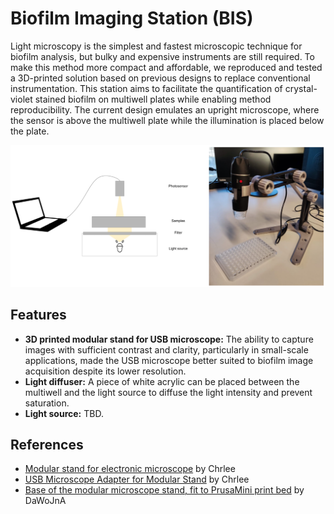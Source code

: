 # Biofilm Imaging Station (BIS)

Light microscopy is the simplest and fastest microscopic technique for biofilm analysis, but bulky and expensive instruments are still required. To make this method more compact and affordable, we reproduced and tested a 3D-printed solution based on previous designs to replace conventional instrumentation. This station aims to facilitate the quantification of crystal-violet stained biofilm on multiwell plates while enabling method reproducibility. The current design emulates an upright microscope, where the sensor is above the multiwell plate while the illumination is placed below the plate.

![](images/BIS.png)

## Features
- **3D printed modular stand for USB microscope:** The ability to capture images with sufficient contrast and clarity, particularly in small-scale applications, made the USB microscope better suited to biofilm image acquisition despite its lower resolution.
- **Light diffuser:** A piece of white acrylic can be placed between the multiwell and the light source to diffuse the light intensity and prevent saturation.
- **Light source:** TBD.

## References
- [Modular stand for electronic microscope](https://www.printables.com/model/48589-modular-stand-for-electronic-microscope) by Chrlee
- [USB Microscope Adapter for Modular Stand](https://www.printables.com/model/48594-usb-microscope-adapter-for-modular-stand) by Chrlee
- [Base of the modular microscope stand, fit to PrusaMini print bed](https://www.printables.com/model/165808-base-of-the-modular-microscope-stand-fit-to-prusam) by DaWoJnA
